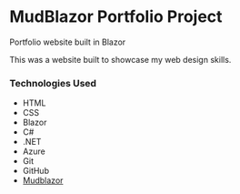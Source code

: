 # MudBlazor Portfolio Project
Portfolio website built in Blazor


This was a website built to showcase my web design skills.

### Technologies Used

* HTML
* CSS
* Blazor
* C#
* .NET
* Azure
* Git
* GitHub
* [Mudblazor](https://mudblazor.com/)

